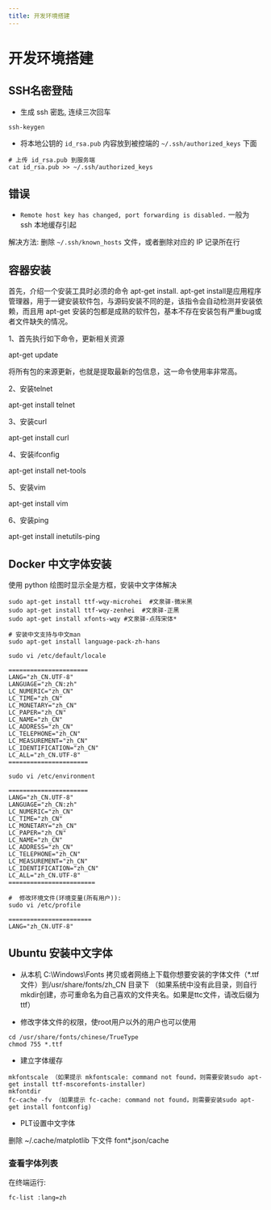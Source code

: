 ```yaml
---
title: 开发环境搭建
---
```

# 开发环境搭建

## SSH名密登陆

* 生成 ssh 密匙, 连续三次回车

```shell
ssh-keygen
```

* 将本地公钥的 `id_rsa.pub` 内容放到被控端的 `~/.ssh/authorized_keys` 下面

```shell
# 上传 id_rsa.pub 到服务端
cat id_rsa.pub >> ~/.ssh/authorized_keys
```

## 错误

* `Remote host key has changed, port forwarding is disabled.` 一般为 ssh 本地缓存引起

解决方法: 删除 `~/.ssh/known_hosts` 文件，或者删除对应的 IP 记录所在行

## 容器安装

首先，介绍一个安装工具时必须的命令 apt-get install. apt-get install是应用程序管理器，用于一键安装软件包，与源码安装不同的是，该指令会自动检测并安装依赖，而且用 apt-get 安装的包都是成熟的软件包，基本不存在安装包有严重bug或者文件缺失的情况。

1、首先执行如下命令，更新相关资源

apt-get update

将所有包的来源更新，也就是提取最新的包信息，这一命令使用率非常高。

2、安装telnet

apt-get install telnet

3、安装curl

apt-get install curl

4、安装ifconfig

apt-get install net-tools

5、安装vim

apt-get install vim

6、安装ping

apt-get install inetutils-ping

## Docker 中文字体安装

使用 python 绘图时显示全是方框，安装中文字体解决

```
sudo apt-get install ttf-wqy-microhei  #文泉驿-微米黑
sudo apt-get install ttf-wqy-zenhei  #文泉驿-正黑
sudo apt-get install xfonts-wqy #文泉驿-点阵宋体*
```

```
# 安装中文支持与中文man
sudo apt-get install language-pack-zh-hans

sudo vi /etc/default/locale

======================
LANG="zh_CN.UTF-8"
LANGUAGE="zh_CN:zh"
LC_NUMERIC="zh_CN"
LC_TIME="zh_CN"
LC_MONETARY="zh_CN"
LC_PAPER="zh_CN"
LC_NAME="zh_CN"
LC_ADDRESS="zh_CN"
LC_TELEPHONE="zh_CN"
LC_MEASUREMENT="zh_CN"
LC_IDENTIFICATION="zh_CN"
LC_ALL="zh_CN.UTF-8"
======================

sudo vi /etc/environment

======================
LANG="zh_CN.UTF-8"
LANGUAGE="zh_CN:zh"
LC_NUMERIC="zh_CN"
LC_TIME="zh_CN"
LC_MONETARY="zh_CN"
LC_PAPER="zh_CN"
LC_NAME="zh_CN"
LC_ADDRESS="zh_CN"
LC_TELEPHONE="zh_CN"
LC_MEASUREMENT="zh_CN"
LC_IDENTIFICATION="zh_CN"
LC_ALL="zh_CN.UTF-8"
========================

#  修改环境文件(环境变量(所有用户)):
sudo vi /etc/profile

=======================
LANG="zh_CN.UTF-8"
```
## Ubuntu 安装中文字体

* 从本机 C:\Windows\Fonts 拷贝或者网络上下载你想要安装的字体文件（*.ttf文件）到/usr/share/fonts/zh_CN 目录下
（如果系统中没有此目录，则自行mkdir创建，亦可重命名为自己喜欢的文件夹名。如果是ttc文件，请改后缀为ttf）

* 修改字体文件的权限，使root用户以外的用户也可以使用

```
cd /usr/share/fonts/chinese/TrueType
chmod 755 *.ttf
```

* 建立字体缓存

```
mkfontscale （如果提示 mkfontscale: command not found，则需要安装sudo apt-get install ttf-mscorefonts-installer)
mkfontdir
fc-cache -fv （如果提示 fc-cache: command not found，则需要安装sudo apt-get install fontconfig)
```

* PLT设置中文字体

删除 ~/.cache/matplotlib 下文件 font*.json/cache

### 查看字体列表

在终端运行:

```
fc-list :lang=zh
```
